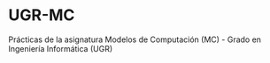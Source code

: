 # UGR-MC
Prácticas de la asignatura Modelos de Computación (MC) - Grado en Ingeniería Informática (UGR)

